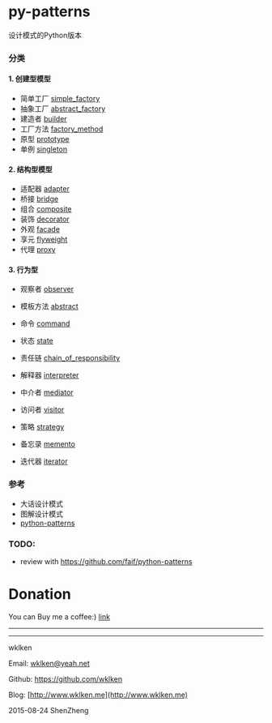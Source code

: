 py-patterns
===========================


设计模式的Python版本

### 分类

#### 1. 创建型模型

- 简单工厂 [simple_factory](https://github.com/wklken/py-patterns/blob/master/simple_factory.py)
- 抽象工厂 [abstract_factory](https://github.com/wklken/py-patterns/blob/master/abstract_factory.py)
- 建造者   [builder](https://github.com/wklken/py-patterns/blob/master/builder.py)
- 工厂方法 [factory_method](https://github.com/wklken/py-patterns/blob/master/factory_method.py)
- 原型     [prototype](https://github.com/wklken/py-patterns/blob/master/prototype.py)
- 单例     [singleton](https://github.com/wklken/py-patterns/blob/master/singleton.py)


#### 2. 结构型模型

- 适配器 [adapter](https://github.com/wklken/py-patterns/blob/master/adapter.py)
- 桥接   [bridge](https://github.com/wklken/py-patterns/blob/master/bridge.py)
- 组合   [composite](https://github.com/wklken/py-patterns/blob/master/composite.py)
- 装饰   [decorator](https://github.com/wklken/py-patterns/blob/master/decorator.py)
- 外观   [facade](https://github.com/wklken/py-patterns/blob/master/facade.py)
- 享元   [flyweight](https://github.com/wklken/py-patterns/blob/master/flyweight.py)
- 代理   [proxy](https://github.com/wklken/py-patterns/blob/master/proxy.py)

#### 3. 行为型

- 观察者   [observer](https://github.com/wklken/py-patterns/blob/master/observer.py)
- 模板方法 [abstract](https://github.com/wklken/py-patterns/blob/master/template_method.py)
- 命令     [command](https://github.com/wklken/py-patterns/blob/master/command.py)
- 状态     [state](https://github.com/wklken/py-patterns/blob/master/state.py)
- 责任链   [chain_of_responsibility](https://github.com/wklken/py-patterns/blob/master/chain_of_responsibility.py)

- 解释器   [interpreter](https://github.com/wklken/py-patterns/blob/master/interpreter.py)
- 中介者   [mediator](https://github.com/wklken/py-patterns/blob/master/mediator.py)
- 访问者   [visitor](https://github.com/wklken/py-patterns/blob/master/visitor.py)
- 策略     [strategy](https://github.com/wklken/py-patterns/blob/master/strategy.py)
- 备忘录   [memento](https://github.com/wklken/py-patterns/blob/master/memento.py)
- 迭代器   [iterator](https://github.com/wklken/py-patterns/blob/master/iterator.py)

### 参考

- 大话设计模式
- 图解设计模式
- [python-patterns](https://github.com/faif/python-patterns)

### TODO:

- review with https://github.com/faif/python-patterns


# Donation

You can Buy me a coffee:)  [link](http://www.wklken.me/pages/donation.html)


------------------------
------------------------

wklken

Email: wklken@yeah.net

Github: https://github.com/wklken

Blog: [http://www.wklken.me](http://www.wklken.me)

2015-08-24 ShenZheng
